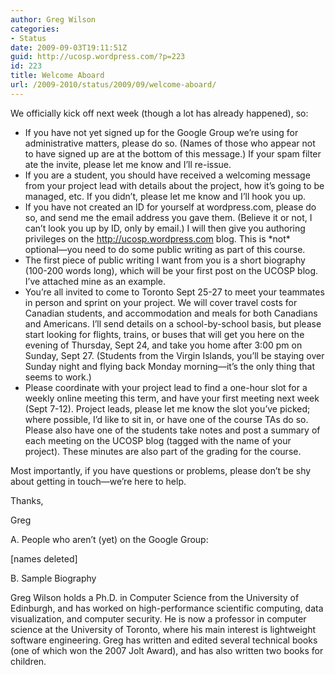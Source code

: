 ```yaml
---
author: Greg Wilson
categories:
- Status
date: 2009-09-03T19:11:51Z
guid: http://ucosp.wordpress.com/?p=223
id: 223
title: Welcome Aboard
url: /2009-2010/status/2009/09/welcome-aboard/
---
```


We officially kick off next week (though a lot has already happened), so:

  * If you have not yet signed up for the Google Group we&#8217;re using for administrative matters, please do so. (Names of those who appear not to have signed up are at the bottom of this message.) If your spam filter ate the invite, please let me know and I&#8217;ll re-issue.
  * If you are a student, you should have received a welcoming message from your project lead with details about the project, how it&#8217;s going to be managed, etc. If you didn&#8217;t, please let me know and I&#8217;ll hook you up.
  * If you have not created an ID for yourself at wordpress.com, please do so, and send me the email address you gave them. (Believe it or not, I can&#8217;t look you up by ID, only by email.) I will then give you authoring privileges on the http://ucosp.wordpress.com blog. This is \*not\* optional&#8212;you need to do some public writing as part of this course.
  * The first piece of public writing I want from you is a short biography (100-200 words long), which will be your first post on the UCOSP blog. I&#8217;ve attached mine as an example.
  * You&#8217;re all invited to come to Toronto Sept 25-27 to meet your teammates in person and sprint on your project. We will cover travel costs for Canadian students, and accommodation and meals for both Canadians and Americans. I&#8217;ll send details on a school-by-school basis, but please start looking for flights, trains, or buses that will get you here on the evening of Thursday, Sept 24, and take you home after 3:00 pm on Sunday, Sept 27. (Students from the Virgin Islands, you&#8217;ll be staying over Sunday night and flying back Monday morning&#8212;it&#8217;s the only thing that seems to work.)
  * Please coordinate with your project lead to find a one-hour slot for a weekly online meeting this term, and have your first meeting next week (Sept 7-12). Project leads, please let me know the slot you&#8217;ve picked; where possible, I&#8217;d like to sit in, or have one of the course TAs do so. Please also have one of the students take notes and post a summary of each meeting on the UCOSP blog (tagged with the name of your project). These minutes are also part of the grading for the course.

Most importantly, if you have questions or problems, please don&#8217;t be shy about getting in touch&#8212;we&#8217;re here to help.

Thanks,
  
Greg

A. People who aren&#8217;t (yet) on the Google Group:

[names deleted]

B. Sample Biography

Greg Wilson holds a Ph.D. in Computer Science from the University of Edinburgh, and has worked on high-performance scientific computing, data visualization, and computer security. He is now a professor in computer science at the University of Toronto, where his main interest is lightweight software engineering. Greg has written and edited several technical books (one of which won the 2007 Jolt Award), and has also written two books for children.